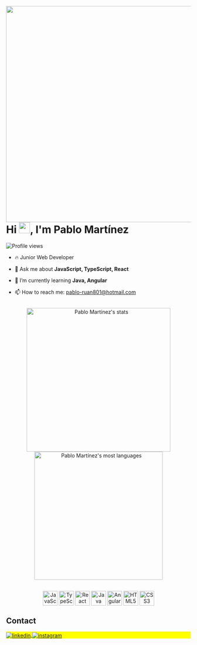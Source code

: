 <img align="right" height="590em" src="https://raw.githubusercontent.com/gist/prmartinezz/618ef18e3bbb7cdfd200f3a4fc1aabc6/raw/201d47c76006c99fe0dc55ea92e76bdca5537f08/githubcard.svg"/>
<h1 align="left">Hi <img src="https://raw.githubusercontent.com/kaueMarques/kaueMarques/master/hi.gif" height="30px">, I'm Pablo Martínez</h1>
<p align="left"> <img src="https://komarev.com/ghpvc/?username=prmartinezz&color=yellow" alt="Profile views" /> </p>

- 🔥 Junior Web Developer


- 💬 Ask me about **JavaScript, TypeScript, React**


- 🌱 I’m currently learning **Java, Angular**


- 📫 How to reach me: pablo-ruan801@hotmail.com


<!--


## ⚙️ &nbsp;GitHub Analytics

<p align="left">
<img width="530em" src="https://github-readme-stats.vercel.app/api?username=prmartinezz&show_icons=true&theme=vision-friendly-dark" alt="Pablo Martínez's stats"/>
<img width="530em" src="https://github-readme-stats.vercel.app/api/top-langs/?username=prmartinezz&layout=compact&theme=vision-friendly-dark" alt="Pablo Martínez's most languages"/>
</p>
-->

##

<p align="center">
<img width="392em" src="https://github-readme-stats.vercel.app/api?username=prmartinezz&show_icons=true&theme=dracula" alt="Pablo Martínez's stats"/>
<img width="350em" src="https://github-readme-stats.vercel.app/api/top-langs/?username=prmartinezz&layout=compact&langs_count=7&theme=dracula" alt="Pablo Martínez's most languages"/>
</p>

##

<p align="center">
  <img align="center" alt="JavaScript" height="40" width="40" src="https://cdn.jsdelivr.net/gh/devicons/devicon/icons/javascript/javascript-original.svg"> 
  <img align="center" alt="TypeScript" height="40" width="40" src="https://cdn.jsdelivr.net/gh/devicons/devicon/icons/typescript/typescript-plain.svg">
  <img align="center" alt="React" height="40" width="40" src="https://cdn.jsdelivr.net/gh/devicons/devicon/icons/react/react-original.svg">
  <img align="center" alt="Java" height="40" width="40" src="https://cdn.jsdelivr.net/gh/devicons/devicon/icons/java/java-original.svg">
  <img align="center" alt="Angular" height="40" width="40" src="https://cdn.jsdelivr.net/gh/devicons/devicon/icons/angularjs/angularjs-plain.svg">
  <img align="center" alt="HTML5" height="40" width="40" src="https://cdn.jsdelivr.net/gh/devicons/devicon/icons/html5/html5-original.svg">
  <img align="center" alt="CSS3" height="40" width="40" src="https://cdn.jsdelivr.net/gh/devicons/devicon/icons/css3/css3-original.svg">
</p>

## Contact

<p align="left" style="background:yellow">
<a href="https://linkedin.com/in/pablomartinezz" target="_blank">
  <img align="center" src="https://img.shields.io/badge/-Pablo Martínez-05122A?style=flat&logo=linkedin" alt="linkedin"/>
</a>
<a href="https://instagram.com/pr.martinezz" target="_blank">
 <img align="center" src="https://img.shields.io/badge/-Pablo Martínez-05122A?style=flat&logo=instagram" alt="instagram"/>
</a>
</p>

<!--


**prmartinezz/prmartinezz** is a ✨ _special_ ✨ repository because its `README.md` (this file) appears on your GitHub profile.

Here are some ideas to get you started:

- 🔭 I’m currently working on ...
- 🌱 I’m currently learning ...
- 👯 I’m looking to collaborate on ...
- 🤔 I’m looking for help with ...
- 💬 Ask me about ...
- 📫 How to reach me: ...
- 😄 Pronouns: ...
- ⚡ Fun fact: ...
-->
